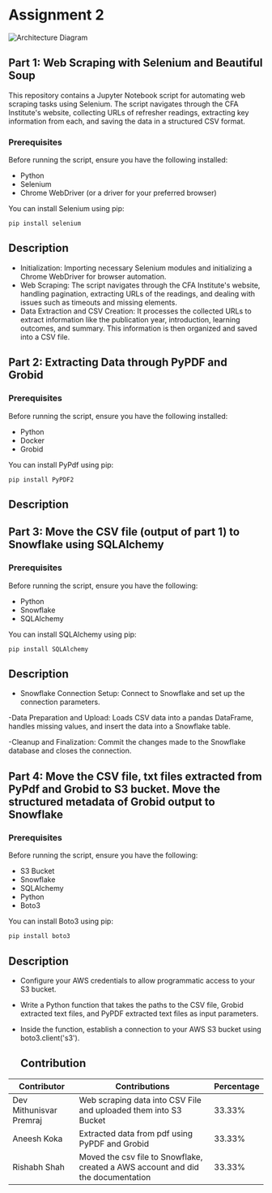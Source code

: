 # Assignment 2
![Architecture Diagram](https://github.com/BigDataIA-Spring2024-Sec1-Team1/demo-repository/blob/main/architecture_diagram.png)
## Part 1: Web Scraping with Selenium and Beautiful Soup

This repository contains a Jupyter Notebook script for automating web scraping tasks using Selenium. The script navigates through the CFA Institute's website, collecting URLs of refresher readings, extracting key information from each, and saving the data in a structured CSV format.

### Prerequisites

Before running the script, ensure you have the following installed:
- Python
- Selenium
- Chrome WebDriver (or a driver for your preferred browser)

You can install Selenium using pip:
```
pip install selenium
```

## Description

- Initialization: Importing necessary Selenium modules and initializing a Chrome WebDriver for browser automation.
- Web Scraping: The script navigates through the CFA Institute's website, handling pagination, extracting URLs of the readings, and dealing with issues such as timeouts and missing elements.
- Data Extraction and CSV Creation: It processes the collected URLs to extract information like the publication year, introduction, learning outcomes, and summary. This information is then organized and saved into a CSV file.

## Part 2: Extracting Data through PyPDF and Grobid 

### Prerequisites

Before running the script, ensure you have the following installed:
- Python
- Docker
- Grobid

You can install PyPdf using pip:

```
pip install PyPDF2
```
## Description


## Part 3: Move the CSV file (output of part 1) to Snowflake using SQLAlchemy

### Prerequisites
Before running the script, ensure you have the following: 
- Python
- Snowflake
- SQLAlchemy

 You can install SQLAlchemy using pip:

```
pip install SQLAlchemy
```

## Description

- Snowflake Connection Setup: Connect to Snowflake and set up the connection parameters.

-Data Preparation and Upload: Loads CSV data into a pandas DataFrame, handles missing values, and insert the data into a Snowflake table.

-Cleanup and Finalization: Commit the changes made to the Snowflake database and closes the connection.

## Part 4: Move the CSV file, txt files extracted from PyPdf and Grobid to S3 bucket. Move the structured metadata of Grobid output to Snowflake

### Prerequisites

Before running the script, ensure you have the following: 
- S3 Bucket
- Snowflake
- SQLAlchemy
- Python
- Boto3

You can install Boto3 using pip:

```
pip install boto3
```

## Description

- Configure your AWS credentials to allow programmatic access to your S3 bucket.
- Write a Python function that takes the paths to the CSV file, Grobid extracted text files, and PyPDF extracted text files as input parameters.
- Inside the function, establish a connection to your AWS S3 bucket using boto3.client('s3').


  ## Contribution

| Contributor | Contributions            | Percentage |
|-------------|--------------------------|------------|
| Dev Mithunisvar Premraj       | Web scraping data into CSV File and uploaded them into S3 Bucket     | 33.33%        |
| Aneesh Koka        | Extracted data from pdf using PyPDF and Grobid | 33.33% |
| Rishabh Shah         | Moved the csv file to Snowflake, created a AWS account and did the documentation | 33.33% |


